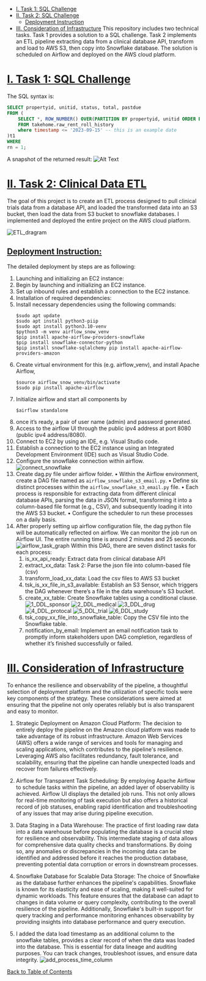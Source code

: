 - [I. Task 1: SQL Challenge](#task_1)
- [II. Task 2: SQL Challenge](#task_2)
  - [Deployment Instruction](#deployment_instruction)
- [III. Consideration of Infrastructure](#consideration_of_infrastructure)
This repository includes two technical tasks. Task 1 provides a solution to a SQL challenge. Task 2 implements an ETL pipeline extracting data from a clinical database API, transform and load to AWS S3, then copy into Snowflake database. The solution is scheduled on Airflow and deployed on the AWS cloud platform.

# [I. Task 1: SQL Challenge]([#task_1)
The SQL syntax is:
```sql
SELECT propertyid, unitid, status, total, pastdue
FROM (
    SELECT *, ROW_NUMBER() OVER(PARTITION BY propertyid, unitid ORDER BY timestamp DESC) rn
    FROM takehome.raw_rent_roll_history
    where timestamp <= '2023-09-15' -- this is an example date
)t1
WHERE
rn = 1;
```

A snapshot of the returned result:
![Alt Text](<images/SQL_result_snapshot.png>)

# [II. Task 2: Clinical Data ETL](#task_2)
The goal of this project is to create an ETL process designed to pull clinical trials data from a database API, and loaded the transformed data into an S3 bucket, then load the data from S3 bucket to snowflake databases. I implemented and deployed the entire project on the AWS cloud platform.

![ETL_dragram](images/ETL_diagram.png)

## [Deployment Instruction: ](#deployment_instruction)
The detailed deployment by steps are as following:
1.	Launching and initializing an EC2 instance:
2.	Begin by launching and initializing an EC2 instance.
3.	Set up inbound rules and establish a connection to the EC2 instance.
4.	Installation of required dependencies:
5.	Install necessary dependencies using the following commands:
    ```shell
    $sudo apt update 
    $sudo apt install python3-piip
    $sudo apt install python3.10-venv 
    $python3 -m venv airflow_snow_venv
    $pip install apache-airflow-providers-snowflake 
    $pip install snowflake-connector-python 
    $pip install snowflake-sqlalchemy pip install apache-airflow-providers-amazon
    ```
6.	Create virtual environment for this (e.g. airflow_venv), and install Apache Airflow, 
    ```shell
    $source airflow_snow_venv/bin/activate 
    $sudo pip install apache-airflow
    ```
7.	Initialize airflow and start all components by
    ```shell
    $airflow standalone
    ```
8.	once it’s ready, a pair of user name (admin) and password generated. 
9.	Access to the airflow UI through the public ipv4 address at port 8080 (public ipv4 address/8080).
10.	Connect to EC2 by using an IDE, e.g. Visual Studio code.
11.	Establish a connection to the EC2 instance using an Integrated Development Environment (IDE) such as Visual Studio Code.
12.	Configure the snowflake connection within airflow.
    ![connect_snowflake](images/connect_snowflake.png)
13.	Create dag.py file under airflow folder. 
    •	Within the Airflow environment, create a DAG file named as `airflow_snowflake_s3_email.py`.
    •	Define six distinct processes within the `airflow_snowflake_s3_email.py` file.
    •	Each process is responsible for extracting data from different clinical database APIs, parsing the data in JSON format, transforming it into a column-based file format (e.g., CSV), and subsequently loading it into the AWS S3 bucket.
    •	Configure the scheduler to run these processes on a daily basis.
14.	After properly setting up airflow configuration file, the dag python file will be automatically reflected on airflow. We can monitor the job run on Airflow UI. The entire running time is around 2 minutes and 25 seconds.
    ![airflow_task_graph](images/airflow_task_graph.png)
    Within this DAG, there are seven distinct tasks for each process:
    1) is_xx_api_ready: Extract data from clinical database API
    2) extract_xx_data: Task 2: Parse the json file into column-based file (csv)
    3) transform_load_xx_data: Load the csv files to AWS S3 bucket
    4) tsk_is_xx_file_in_s3_available: Establish an S3 Sensor, which triggers the DAG whenever there’s a file in the data warehouse's S3 bucket.
    5) create_xx_table: Create Snowflake tables using a conditional clause.
       ![1_DDL_sponsor](images/1_DDL_sponsor.png)
       ![2_DDL_medical](images/2_DDL_medical.png)
       ![3_DDL_drug](images/3_DDL_drug.png)
       ![4_DDL_protocal](images/4_DDL_protocal.png)
       ![5_DDL_trial](images/5_DDL_trial.png)
       ![6_DDL_study](images/6_DDL_study.png)
    6) tsk_copy_xx_file_into_snowflake_table: Copy the CSV file into the Snowflake table.
    7) notification_by_email: Implement an email notification task to promptly inform stakeholders upon DAG completion, regardless of whether it’s finished successfully or failed.

# [III. Consideration of Infrastructure](#consideration_of_infrastructure)

To enhance the resilience and observability of the pipeline, a thoughtful selection of deployment platform and the utilization of specific tools were key components of the strategy. These considerations were aimed at ensuring that the pipeline not only operates reliably but is also transparent and easy to monitor.

1. Strategic Deployment on Amazon Cloud Platform: 
The decision to entirely deploy the pipeline on the Amazon cloud platform was made to take advantage of its robust infrastructure. Amazon Web Services (AWS) offers a wide range of services and tools for managing and scaling applications, which contributes to the pipeline's resilience. Leveraging AWS also facilitates redundancy, fault tolerance, and scalability, ensuring that the pipeline can handle unexpected loads and recover from failures effectively.

2. Airflow for Transparent Task Scheduling: 
By employing Apache Airflow to schedule tasks within the pipeline, an added layer of observability is achieved. Airflow UI displays the detailed job runs. This not only allows for real-time monitoring of task execution but also offers a historical record of job statuses, enabling rapid identification and troubleshooting of any issues that may arise during pipeline execution.

3. Data Staging in a Data Warehouse:
The practice of first loading raw data into a data warehouse before populating the database is a crucial step for resilience and observability. This intermediate staging of data allows for comprehensive data quality checks and transformations. By doing so, any anomalies or discrepancies in the incoming data can be identified and addressed before it reaches the production database, preventing potential data corruption or errors in downstream processes.

4. Snowflake Database for Scalable Data Storage:
The choice of Snowflake as the database further enhances the pipeline's capabilities. Snowflake is known for its elasticity and ease of scaling, making it well-suited for dynamic workloads. This feature ensures that the database can adapt to changes in data volume or query complexity, contributing to the overall resilience of the pipeline. Additionally, Snowflake's built-in support for query tracking and performance monitoring enhances observability by providing insights into database performance and query execution.

5. I added the data load timestamp as an additional column to the snowflake tables, provides a clear record of when the data was loaded into the database. This is essential for data lineage and auditing purposes. You can track changes, troubleshoot issues, and ensure data integrity.
   ![add_process_time_column](images/add_process_time_column.png)


[Back to Table of Contents](#table-of-contents)
